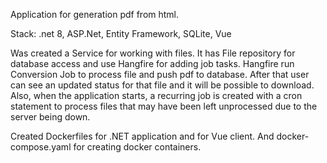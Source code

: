 Application for generation pdf from html.

Stack: .net 8, ASP.Net, Entity Framework, SQLite, Vue

Was created a Service for working with files. It has File repository for database access and use Hangfire for adding job tasks.
Hangfire run Conversion Job to process file and push pdf to database. After that user can see an updated status for that file and it will be possible to download.
Also, when the application starts, a recurring job is created with a cron statement to process files that may have been left unprocessed due to the server being down.

Created Dockerfiles for .NET application and for Vue client. And docker-compose.yaml for creating docker containers.






